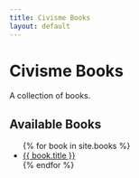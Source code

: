 ```yaml
---
title: Civisme Books
layout: default
---
```


# Civisme Books

A collection of books.

## Available Books
<ul>
{% for book in site.books %}
  <li>
    <a href="{{ book.url }}">{{ book.title }}</a>
  </li>
{% endfor %}
</ul>
